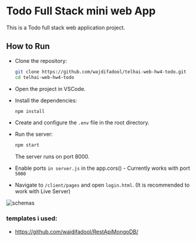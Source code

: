 # Todo Full Stack mini web App

This is a Todo full stack web application project.

## How to Run

- Clone the repository:

    ```bash
    git clone https://github.com/wajdifadool/telhai-web-hw4-todo.git
    cd telhai-web-hw4-todo
    ```

- Open the project in VSCode.

- Install the dependencies:

    ```bash
    npm install
    ```

- Create and configure the `.env` file in the root directory.

- Run the server:

    ```bash
    npm start
    ```

   The server runs on port 8000.

- Enable ports `in server.js` in the app.cors()  - Currently works with port `5000`

- Navigate to `/client/pages` and open `login.html`. (It is recommended to work with Live Server)

![schemas](https://github.com/wajdifadool/telhai-web-hw4-todo/assets/16064194/dcbd1336-2b01-4694-83d0-36966cc74398)


### templates i used: 

- https://github.com/wajdifadool/RestApiMongoDB/
